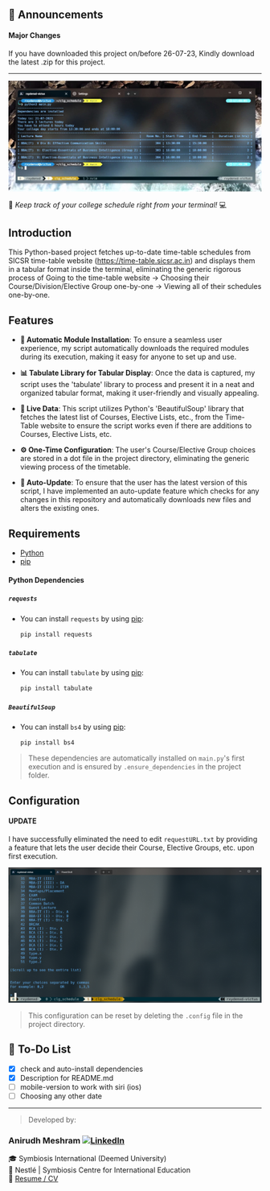 ## 📢 Announcements

#### Major Changes

If you have downloaded this project on/before 26-07-23, Kindly download the latest .zip for this project.

---

![screenshot](./screenshots/screenshot.jpg)

🎒 <i> Keep track of your college schedule right from your terminal! </i> 💻

## Introduction

This Python-based project fetches up-to-date time-table schedules from SICSR time-table website (https://time-table.sicsr.ac.in) and displays them in a tabular format inside the terminal, eliminating the generic rigorous process of Going to the time-table website -> Choosing their Course/Division/Elective Group one-by-one -> Viewing all of their schedules one-by-one.

## Features

- **🔄 Automatic Module Installation**: To ensure a seamless user experience, my script automatically downloads the required modules during its execution, making it easy for anyone to set up and use.

- **📊 Tabulate Library for Tabular Display**: Once the data is captured, my script uses the 'tabulate' library to process and present it in a neat and organized tabular format, making it user-friendly and visually appealing.

- **🔄 Live Data**: This script utilizes Python's 'BeautifulSoup' library that fetches the latest list of Courses, Elective Lists, etc., from the Time-Table website to ensure the script works even if there are additions to Courses, Elective Lists, etc.

- **⚙ One-Time Configuration**: The user's Course/Elective Group choices are stored in a dot file in the project directory, eliminating the generic viewing process of the timetable.

- **🔄 Auto-Update**: To ensure that the user has the latest version of this script, I have implemented an auto-update feature which checks for any changes in this repository and automatically downloads new files and alters the existing ones.

## Requirements

- [Python](https://python.org/downloads)
- [pip](https://pypi.org/project/pip/)

#### Python Dependencies

##### `requests`

- You can install `requests` by using [pip](https://pypi.org/project/pip/):

  ```python
  pip install requests
  ```

##### `tabulate`

- You can install `tabulate` by using [pip](https://pypi.org/project/pip/):

  ```python
  pip install tabulate
  ```

##### `BeautifulSoup`

- You can install `bs4` by using [pip](https://pypi.org/project/pip/):

  ```python
  pip install bs4
  ```

> These dependencies are automatically installed on `main.py`'s first execution and is ensured by `.ensure_dependencies` in the project folder.

## Configuration

#### UPDATE

I have successfully eliminated the need to edit `requestURL.txt` by providing a feature that lets the user decide their Course, Elective Groups, etc. upon first execution.

![match_type](./screenshots/match_type.png)

> This configuration can be reset by deleting the `.config` file in the project directory.

## 📝 To-Do List

- [x] check and auto-install dependencies
- [x] Description for README.md
- [ ] mobile-version to work with siri (ios)
- [ ] Choosing any other date

---

> Developed by:

### Anirudh Meshram [![LinkedIn](https://icons-for-free.com/iconfiles/png/32/linkedin+square+icon-1320168278649782468.png)](https://www.linkedin.com/in/anirudh-meshram/)

🎓 Symbiosis International (Deemed University)\
💼 Nestlé | Symbiosis Centre for International Education\
📄 [Resume / CV](https://docs.google.com/document/d/1SQmZThxn0mKaLps_HoCw5Z3Gz401DyPZiu7PNdt9KWQ)
